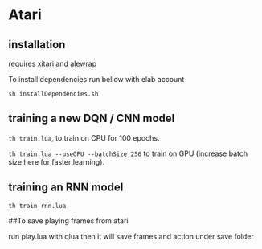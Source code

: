 # Atari


## installation

requires [xitari](https://github.com/deepmind/xitari.git) and [alewrap](https://github.com/deepmind/alewrap.git
)

To install dependencies run bellow with elab account

```
sh installDependencies.sh
```

## training a new DQN / CNN model

`th train.lua`, to train on CPU for 100 epochs.

`th train.lua --useGPU --batchSize 256` to train on GPU (increase batch size here for faster learning).


## training an RNN model

`th train-rnn.lua`



##To save playing frames from atari

run play.lua with qlua then it will save frames and action under save folder
